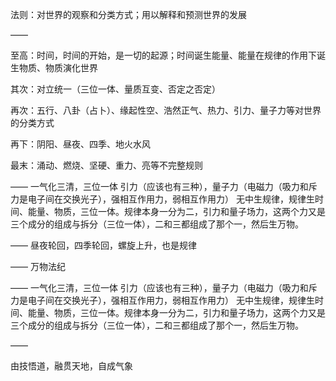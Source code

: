 法则：对世界的观察和分类方式；用以解释和预测世界的发展

——

至高：时间，时间的开始，是一切的起源；时间诞生能量、能量在规律的作用下诞生物质、物质演化世界

其次：对立统一（三位一体、量质互变、否定之否定）

再次：五行、八卦（占卜）、缘起性空、浩然正气、热力、引力、量子力等对世界的分类方式

再下：阴阳、昼夜、四季、地火水风

最末：涌动、燃烧、坚硬、重力、亮等不完整规则

——
一气化三清，三位一体
引力（应该也有三种），量子力（电磁力（吸力和斥力是电子间在交换光子），强相互作用力，弱相互作用力）
无中生规律，规律生时间、能量、物质，三位一体。规律本身一分为二，引力和量子场力，这两个力又是三个成分的组成与拆分（三位一体），二和三都组成了那个一，然后生万物。

——
昼夜轮回，四季轮回，螺旋上升，也是规律

——
万物法纪

——
一气化三清，三位一体
引力（应该也有三种），量子力（电磁力（吸力和斥力是电子间在交换光子），强相互作用力，弱相互作用力）
无中生规律，规律生时间、能量、物质，三位一体。规律本身一分为二，引力和量子场力，这两个力又是三个成分的组成与拆分（三位一体），二和三都组成了那个一，然后生万物。

——

由技悟道，融贯天地，自成气象
